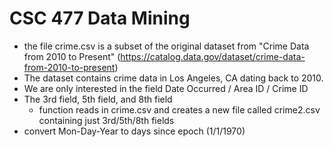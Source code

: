 # CSC 477 Data Mining 

* the file crime.csv is a subset of the original dataset from "Crime Data from 2010 to Present" (https://catalog.data.gov/dataset/crime-data-from-2010-to-present)
* The dataset contains crime data in Los Angeles, CA dating back to 2010.
* We are only interested in the field Date Occurred / Area ID / Crime ID
* The 3rd field, 5th field, and 8th field
  * function reads in crime.csv and creates a new file called crime2.csv containing just 3rd/5th/8th fields
* convert Mon-Day-Year to days since epoch (1/1/1970)






